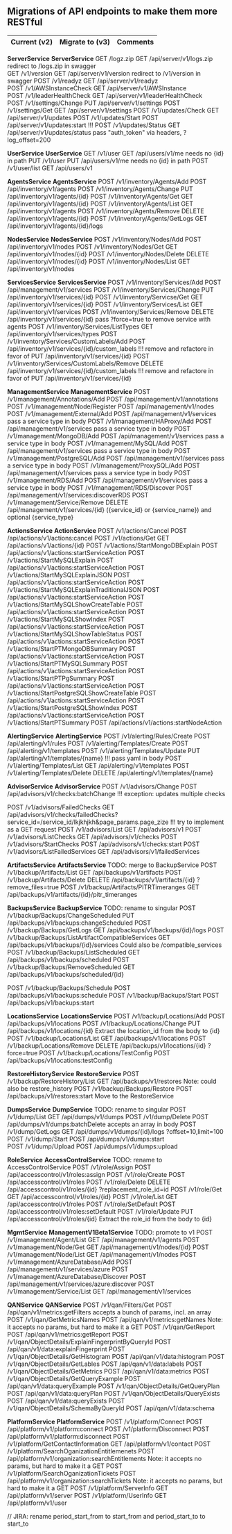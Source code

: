 ## Migrations of API endpoints to make them more RESTful

| Current (v2)                                    | Migrate to (v3)                              | Comments                        |
| ----------------------------------------------- | -------------------------------------------- | ------------------------------- |

**ServerService**                                   **ServerService**
GET /logz.zip                                       GET /api/server/v1/logs.zip                    redirect to /logs.zip in swagger                                             
GET /v1/version                                     GET /api/server/v1/version                     redirect to /v1/version in swagger
POST /v1/readyz                                     GET /api/server/v1/readyz                                                           
POST /v1/AWSInstanceCheck                           GET /api/server/v1/AWSInstance                                                      
POST /v1/leaderHealthCheck                          GET /api/server/v1/leaderHealthCheck                                                
POST /v1/settings/Change                            PUT /api/server/v1/settings
POST /v1/settings/Get                               GET /api/server/v1/settings
POST /v1/updates/Check                              GET /api/server/v1/updates
POST /v1/updates/Start                              POST /api/server/v1/updates:start              !!!
POST /v1/updates/Status                             GET /api/server/v1/updates/status              pass "auth_token" via headers, ?log_offset=200

**UserService**                                     **UserService**
GET /v1/user                                        GET /api/users/v1/me                           needs no {id} in path
PUT /v1/user                                        PUT /api/users/v1/me                           needs no {id} in path
POST /v1/user/list                                  GET /api/users/v1

**AgentsService**                                   **AgentsService**
POST /v1/inventory/Agents/Add                       POST /api/inventory/v1/agents
POST /v1/inventory/Agents/Change                    PUT /api/inventory/v1/agents/{id}
POST /v1/inventory/Agents/Get                       GET /api/inventory/v1/agents/{id}
POST /v1/inventory/Agents/List                      GET /api/inventory/v1/agents
POST /v1/inventory/Agents/Remove                    DELETE /api/inventory/v1/agents/{id}
POST /v1/inventory/Agents/GetLogs                   GET /api/inventory/v1/agents/{id}/logs            

**NodesService**                                   **NodesService**
POST /v1/inventory/Nodes/Add                        POST /api/inventory/v1/nodes
POST /v1/inventory/Nodes/Get                        GET /api/inventory/v1/nodes/{id}
POST /v1/inventory/Nodes/Delete                     DELETE /api/inventory/v1/nodes/{id}
POST /v1/inventory/Nodes/List                       GET /api/inventory/v1/nodes

**ServicesService**                                 **ServicesService**
POST /v1/inventory/Services/Add                     POST /api/management/v1/services
POST /v1/inventory/Services/Change                  PUT /api/inventory/v1/services/{id}
POST /v1/inventory/Servicse/Get                     GET /api/inventory/v1/services/{id}
POST /v1/inventory/Services/List                    GET /api/inventory/v1/services
POST /v1/inventory/Services/Remove                  DELETE /api/inventory/v1/services/{id}            pass ?force=true to remove service with agents
POST /v1/inventory/Services/ListTypes               GET /api/inventory/v1/services/types
POST /v1/inventory/Services/CustomLabels/Add        POST /api/inventory/v1/services/{id}/custom_labels !!! remove and refactore in favor of PUT /api/inventory/v1/services/{id}
POST /v1/inventory/Services/CustomLabels/Remove     DELETE /api/inventory/v1/services/{id}/custom_labels !!! remove and refactore in favor of PUT /api/inventory/v1/services/{id}

**ManagementService**                               **ManagementService**
POST /v1/management/Annotations/Add                 POST /api/management/v1/annotations
POST /v1/management/Node/Register                   POST /api/management/v1/nodes
POST /v1/management/External/Add                    POST /api/management/v1/services                  pass a service type in body
POST /v1/management/HAProxy/Add                     POST /api/management/v1/services                  pass a service type in body
POST /v1/management/MongoDB/Add                     POST /api/management/v1/services                  pass a service type in body
POST /v1/management/MySQL/Add                       POST /api/management/v1/services                  pass a service type in body
POST /v1/management/PostgreSQL/Add                  POST /api/management/v1/services                  pass a service type in body
POST /v1/management/ProxySQL/Add                    POST /api/management/v1/services                  pass a service type in body
POST /v1/management/RDS/Add                         POST /api/management/v1/services                  pass a service type in body
POST /v1/management/RDS/Discover                    POST /api/management/v1/services:discoverRDS
POST /v1/management/Service/Remove                  DELETE /api/management/v1/services/{id}           ({service_id} or {service_name}) and optional {service_type}
<!-- POST /v1/management/Service/Remove                  DELETE /api/management/v1/services/{id}           {service_id_or_name} and optional {service_type} -->

**ActionsService**                                  **ActionService**
POST /v1/actions/Cancel                             POST /api/actions/v1/actions:cancel
POST /v1/actions/Get                                GET /api/actions/v1/actions/{id}
POST /v1/actions/StartMongoDBExplain                POST /api/actions/v1/actions:startServiceAction
POST /v1/actions/StartMySQLExplain                  POST /api/actions/v1/actions:startServiceAction
POST /v1/actions/StartMySQLExplainJSON              POST /api/actions/v1/actions:startServiceAction
POST /v1/actions/StartMySQLExplainTraditionalJSON   POST /api/actions/v1/actions:startServiceAction
POST /v1/actions/StartMySQLShowCreateTable          POST /api/actions/v1/actions:startServiceAction
POST /v1/actions/StartMySQLShowIndex                POST /api/actions/v1/actions:startServiceAction
POST /v1/actions/StartMySQLShowTableStatus          POST /api/actions/v1/actions:startServiceAction
POST /v1/actions/StartPTMongoDBSummary              POST /api/actions/v1/actions:startServiceAction
POST /v1/actions/StartPTMySQLSummary                POST /api/actions/v1/actions:startServiceAction
POST /v1/actions/StartPTPgSummary                   POST /api/actions/v1/actions:startServiceAction
POST /v1/actions/StartPostgreSQLShowCreateTable     POST /api/actions/v1/actions:startServiceAction
POST /v1/actions/StartPostgreSQLShowIndex           POST /api/actions/v1/actions:startServiceAction
POST /v1/actions/StartPTSummary                     POST /api/actions/v1/actions:startNodeAction

**AlertingService**                                 **AlertingService**
POST /v1/alerting/Rules/Create                      POST /api/alerting/v1/rules
POST /v1/alerting/Templates/Create                  POST /api/alerting/v1/templates
POST /v1/alerting/Templates/Update                  PUT /api/alerting/v1/templates/{name}            !!! pass yaml in body
POST /v1/alerting/Templates/List                    GET /api/alerting/v1/templates
POST /v1/alerting/Templates/Delete                  DELETE /api/alerting/v1/templates/{name}

**AdvisorService**                                 **AdvisorService**
POST /v1/advisors/Change                            POST /api/advisors/v1/checks:batchChange         !!! exception: updates multiple checks
<!-- POST /v1/advisors/FailedChecks                      POST /api/advisors/v1/checks:failedChecks        !!! try to implement as a GET request -->
POST /v1/advisors/FailedChecks                      GET /api/advisors/v1/checks/failedChecks?service_id=/service_id/lkjkhjkh&page_params.page_zize        !!! try to implement as a GET request
POST /v1/advisors/List                              GET /api/advisors/v1
POST /v1/advisors/ListChecks                        GET /api/advisors/v1/checks
POST /v1/advisors/StartChecks                       POST /api/advisors/v1/checks:start
POST /v1/advisors/ListFailedServices                GET /api/advisors/v1/failedServices

**ArtifactsService**                                **ArtifactsService**                              TODO: merge to BackupService
POST /v1/backup/Artifacts/List                      GET /api/backups/v1/artifacts
POST /v1/backup/Artifacts/Delete                    DELETE /api/backups/v1/artifacts/{id}             ?remove_files=true
POST /v1/backup/Artifacts/PITRTimeranges            GET /api/backups/v1/artifacts/{id}/pitr_timeranges

**BackupsService**                                  **BackupService**                                 TODO: rename to singular
POST /v1/backup/Backups/ChangeScheduled             PUT /api/backups/v1/backups:changeScheduled
POST /v1/backup/Backups/GetLogs                     GET /api/backups/v1/backups/{id}/logs
POST /v1/backup/Backups/ListArtifactCompatibleServices GET /api/backups/v1/backups/{id}/services      Could also be /compatible_services
POST /v1/backup/Backups/ListScheduled               GET /api/backups/v1/backups/scheduled
POST /v1/backup/Backups/RemoveScheduled             GET /api/backups/v1/backups/scheduled/{id}
<!-- POST /v1/backup/Backups/Restore                     POST /api/backups/v1/restore:start              Move to the RestoreService -->
POST /v1/backup/Backups/Schedule                    POST /api/backups/v1/backups:schedule
POST /v1/backup/Backups/Start                       POST /api/backups/v1/backups:start

**LocationsService**                                **LocationsService**
POST /v1/backup/Locations/Add                       POST /api/backups/v1/locations
POST /v1/backup/Locations/Change                    PUT /api/backups/v1/locations/{id}                Extract the location_id from the body to {id}
POST /v1/backup/Locations/List                      GET /api/backups/v1/locations
POST /v1/backup/Locations/Remove                    DELETE /api/backups/v1/locations/{id}             ?force=true
POST /v1/backup/Locations/TestConfig                POST /api/backups/v1/locations:testConfig

**RestoreHistoryService**                           **RestoreService**
POST /v1/backup/RestoreHistory/List                 GET /api/backups/v1/restores                      Note: could also be restore_history
POST /v1/backup/Backups/Restore                     POST /api/backups/v1/restores:start               Move to the RestoreService

**DumpsService**                                    **DumpService**                                   TODO: rename to singular
POST /v1/dump/List                                  GET /api/dumps/v1/dumps
POST /v1/dump/Delete                                POST /api/dumps/v1/dumps:batchDelete              accepts an array in body
POST /v1/dump/GetLogs                               GET /api/dumps/v1/dumps/{id}/logs                 ?offset=10,limit=100
POST /v1/dump/Start                                 POST /api/dumps/v1/dumps:start                          
POST /v1/dump/Upload                                POST /api/dumps/v1/dumps:upload

**RoleService**                                     **AccessControlService**                          TODO: rename to AccessControlService
POST /v1/role/Assign                                POST /api/accesscontrol/v1/roles:assign
POST /v1/role/Create                                POST /api/accesscontrol/v1/roles
POST /v1/role/Delete                                DELETE /api/accesscontrol/v1/roles/{id}           ?replacement_role_id=id
POST /v1/role/Get                                   GET /api/accesscontrol/v1/roles/{id}
POST /v1/role/List                                  GET /api/accesscontrol/v1/roles
POST /v1/role/SetDefault                            POST /api/accesscontrol/v1/roles:setDefault
POST /v1/role/Update                                PUT /api/accesscontrol/v1/roles/{id}              Extract the role_id from the body to {id}

**MgmtService**                                     **ManagementV1Beta1Service**                      TODO: promote to v1
POST /v1/management/Agent/List                      GET /api/management/v1/agents
POST /v1/management/Node/Get                        GET /api/management/v1/nodes/{id}
POST /v1/management/Node/List                       GET /api/management/v1/nodes
POST /v1/management/AzureDatabase/Add               POST /api/management/v1/services/azure
POST /v1/management/AzureDatabase/Discover          POST /api/management/v1/services/azure:discover
POST /v1/management/Service/List                    GET /api/management/v1/services

**QANService**                                      **QANService**
POST /v1/qan/Filters/Get                            POST /api/qan/v1/metrics:getFilters               accepts a bunch of params, incl. an array
POST /v1/qan/GetMetricsNames                        POST /api/qan/v1/metrics:getNames                 Note: it accepts no params, but hard to make it a GET
POST /v1/qan/GetReport                              POST /api/qan/v1/metrics:getReport
POST /v1/qan/ObjectDetails/ExplainFingerprintByQueryId POST /api/qan/v1/data:explainFingerprint
POST /v1/qan/ObjectDetails/GetHistogram             POST /api/qan/v1/data:histogram
POST /v1/qan/ObjectDetails/GetLables                POST /api/qan/v1/data:labels
POST /v1/qan/ObjectDetails/GetMetrics               POST /api/qan/v1/data:metrics
POST /v1/qan/ObjectDetails/GetQueryExample          POST /api/qan/v1/data:queryExample
POST /v1/qan/ObjectDetails/GetQueryPlan             POST /api/qan/v1/data:queryPlan
POST /v1/qan/ObjectDetails/QueryExists              POST /api/qan/v1/data:queryExists
POST /v1/qan/ObjectDetails/SchemaByQueryId          POST /api/qan/v1/data:schema

**PlatformService**                                 **PlatformService**
POST /v1/platform/Connect                           POST /api/platform/v1/platform:connect
POST /v1/platform/Disconnect                        POST /api/platform/v1/platform:disconnect
POST /v1/platform/GetContactInformation             GET /api/platform/v1/contact
POST /v1/platform/SearchOganizationEntitlemenets    POST /api/platform/v1/organization:searchEntitlements   Note: it accepts no params, but hard to make it a GET
POST /v1/platform/SearchOganizationTickets          POST /api/platform/v1/organization:searchTickets        Note: it accepts no params, but hard to make it a GET
POST /v1/platform/ServerInfo                        GET /api/platform/v1/server
POST /v1/platform/UserInfo                          GET /api/platform/v1/user

// JIRA: rename period_start_from to start_from and period_start_to to start_to
